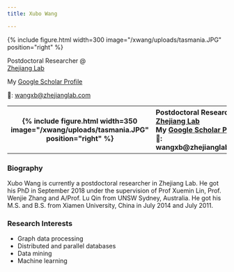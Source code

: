 ```yaml
---
title: Xubo Wang

---
```


{% include figure.html width=300 image="/xwang/uploads/tasmania.JPG" position="right" %}

Postdoctoral Researcher @   
[Zhejiang Lab](https://www.zhejianglab.com/)

My [Google Scholar Profile](https://scholar.google.com.au/citations?user=lTWkuwMAAAAJ&hl=en) 

📧: wangxb@zhejianglab.com


<table style="width:100%">
  <tr>
    <th> {% include figure.html width=350 image="/xwang/uploads/tasmania.JPG" position="right" %} </th>
    <th style="vertical-align:top;text-align:left">
      Postdoctoral Researcher <br />
      <a href="https://www.zhejianglab.com/"> Zhejiang Lab </a>  <br />
      My <a href="https://scholar.google.com.au/citations?user=lTWkuwMAAAAJ&hl=en"> Google Scholar Profile </a>  <br />
      📧: wangxb@zhejianglab.com
    </th> 
  </tr>
</table>


### Biography
Xubo Wang is currently a postdoctoral researcher in Zhejiang Lab. He got his PhD in September 2018 under the supervision of Prof Xuemin Lin, Prof. Wenjie Zhang and A/Prof. Lu Qin from UNSW Sydney, Australia. He got his M.S. and B.S. from Xiamen University, China in July 2014 and July 2011.  



### Research Interests

* Graph data processing
* Distributed and parallel databases
* Data mining
* Machine learning





